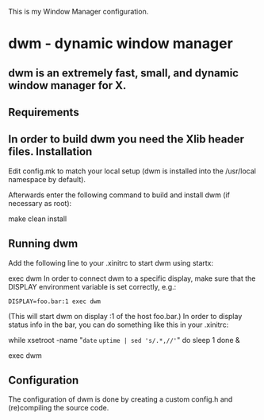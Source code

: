 This is my Window Manager configuration.

dwm - dynamic window manager
============================
dwm is an extremely fast, small, and dynamic window manager for X.
------------
Requirements
------------
In order to build dwm you need the Xlib header files.
Installation
------------
Edit config.mk to match your local setup (dwm is installed into
the /usr/local namespace by default).

Afterwards enter the following command to build and install dwm (if
necessary as root):

make clean install

Running dwm
-----------
Add the following line to your .xinitrc to start dwm using startx:

exec dwm
In order to connect dwm to a specific display, make sure that
the DISPLAY environment variable is set correctly, e.g.:

    DISPLAY=foo.bar:1 exec dwm

(This will start dwm on display :1 of the host foo.bar.)
In order to display status info in the bar, you can do something
like this in your .xinitrc:

while xsetroot -name "`date` `uptime | sed 's/.*,//'`"
     do
     sleep 1
     done &

exec dwm

Configuration
-------------
The configuration of dwm is done by creating a custom config.h
and (re)compiling the source code.
